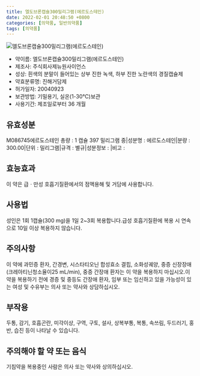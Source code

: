 ```yaml
---
title: 엘도브론캡슐300밀리그램(에르도스테인)
date: 2022-02-01 20:48:50 +0800
categories: [의약품, 일반의약품]
tags: [의약품]
---
```

![엘도브론캡슐300밀리그램(에르도스테인)](https://nedrug.mfds.go.kr/pbp/cmn/itemImageDownload/1NXa2J_KdPd)

- 약이름: 엘도브론캡슐300밀리그램(에르도스테인)
- 제조사: 주식회사제뉴원사이언스
- 성상: 흰색의 분말이 들어있는 상부 진한 녹색, 하부 진한 노란색의 경질캡슐제
- 약효분류명: 진해거담제
- 허가일자: 20040923
- 보관방법: 기밀용기, 실온(1-30℃)보관
- 사용기간: 제조일로부터 36 개월
## 유효성분
M086745에르도스테인
총량 : 1 캡슐 397 밀리그램 중|성분명 : 에르도스테인|분량 : 300.00|단위 : 밀리그램|규격 : 별규|성분정보 : |비고 :
## 효능효과
이 약은 급ㆍ만성 호흡기질환에서의 점액용해 및 거담에 사용합니다.
## 사용법
성인은 1회 1캡슐(300 mg)을 1일 2~3회 복용합니다.급성 호흡기질환에 복용 시 연속으로 10일 이상 복용하지 않습니다.
## 주의사항
이 약에 과민증 환자, 간경변, 시스타티오닌 합성효소 결핍, 소화성궤양, 중증 신장장애(크레아티닌청소율이25 mL/min), 중증 간장애 환자는 이 약을 복용하지 마십시오.이 약을 복용하기 전에 경증 및 중등도 간장애 환자, 임부 또는 임신하고 있을 가능성이 있는 여성 및 수유부는 의사 또는 약사와 상담하십시오.
## 부작용
두통, 감기, 호흡곤란, 미각이상, 구역, 구토, 설사, 상복부통, 복통, 속쓰림, 두드러기, 홍반, 습진 등이 나타날 수 있습니다.
## 주의해야 할 약 또는 음식
기침약을 복용중인 사람은 의사 또는 약사와 상의하십시오.

